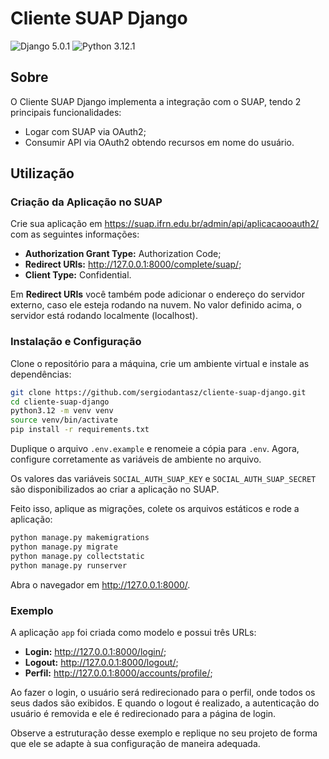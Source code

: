 # Cliente SUAP Django

![Django 5.0.1](https://img.shields.io/badge/Django-5.0.1-brightgreen)
![Python 3.12.1](https://img.shields.io/badge/Python-3.12.1-blue)

## Sobre

O Cliente SUAP Django implementa a integração com o SUAP, tendo 2 principais funcionalidades:

- Logar com SUAP via OAuth2;
- Consumir API via OAuth2 obtendo recursos em nome do usuário.

## Utilização

### Criação da Aplicação no SUAP

Crie sua aplicação em <https://suap.ifrn.edu.br/admin/api/aplicacaooauth2/> com as seguintes informações:

- **Authorization Grant Type:** Authorization Code;
- **Redirect URIs:** <http://127.0.0.1:8000/complete/suap/>;
- **Client Type:** Confidential.

Em **Redirect URIs** você também pode adicionar o endereço do servidor externo, caso ele esteja rodando na nuvem. No valor definido acima, o servidor está rodando localmente (localhost).

### Instalação e Configuração

Clone o repositório para a máquina, crie um ambiente virtual e instale as dependências:

```bash
git clone https://github.com/sergiodantasz/cliente-suap-django.git
cd cliente-suap-django
python3.12 -m venv venv
source venv/bin/activate
pip install -r requirements.txt
```

Duplique o arquivo `.env.example` e renomeie a cópia para `.env`. Agora, configure corretamente as variáveis de ambiente no arquivo.

Os valores das variáveis `SOCIAL_AUTH_SUAP_KEY` e `SOCIAL_AUTH_SUAP_SECRET` são disponibilizados ao criar a aplicação no SUAP.

Feito isso, aplique as migrações, colete os arquivos estáticos e rode a aplicação:

```bash
python manage.py makemigrations
python manage.py migrate
python manage.py collectstatic
python manage.py runserver
```

Abra o navegador em <http://127.0.0.1:8000/>.

### Exemplo

A aplicação `app` foi criada como modelo e possui três URLs:

- **Login:** <http://127.0.0.1:8000/login/>;
- **Logout:** <http://127.0.0.1:8000/logout/>;
- **Perfil:** <http://127.0.0.1:8000/accounts/profile/>;

Ao fazer o login, o usuário será redirecionado para o perfil, onde todos os seus dados são exibidos. E quando o logout é realizado, a autenticação do usuário é removida e ele é redirecionado para a página de login.

Observe a estruturação desse exemplo e replique no seu projeto de forma que ele se adapte à sua configuração de maneira adequada.
